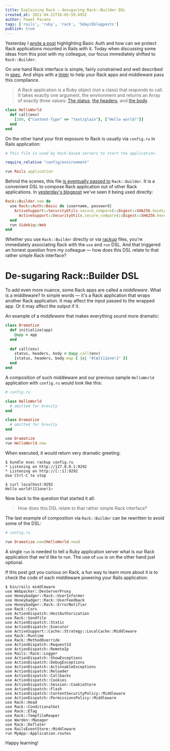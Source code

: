 ```yaml
---
title: Explaining Rack — desugaring Rack::Builder DSL
created_at: 2021-04-22T16:05:59.695Z
author: Paweł Pacana
tags: ['rails', 'ruby', 'rack', '5days5blogposts']
publish: true
---
```


Yesterday I [wrote a post](https://blog.arkency.com/common-authentication-for-mounted-rack-apps-in-rails/) highlighting Basic Auth and how can we protect Rack applications mounted in Rails with it.
Today when discussing some ideas from this post with my colleague, our focus immediately shifted to `Rack::Builder`.

On one hand Rack interface is simple, fairly constrained and well described in [spec](https://github.com/rack/rack/blob/master/SPEC.rdoc). And ships with a [linter](https://github.com/rack/rack/blob/2c95c7d1eb2f743f64c134bde06c92be24a70717/lib/rack/lint.rb) to help your Rack apps and middleware pass this compliance.

> A Rack application is a Ruby object (not a class) that responds to call. It takes exactly one argument, the environment and returns an Array of exactly three values: [The status](https://github.com/rack/rack/blob/master/SPEC.rdoc#the-status-), [the headers](https://github.com/rack/rack/blob/master/SPEC.rdoc#the-headers-), and [the body](https://github.com/rack/rack/blob/master/SPEC.rdoc#the-body-).

```ruby
class HelloWorld
  def call(env)
    [200, {"Content-Type" => "text/plain"}, ["Hello world!"]]
  end
end
```


On the other hand your first exposure to Rack is usually via `config.ru` in Rails application:

```ruby
# This file is used by Rack-based servers to start the application.

require_relative "config/environment"

run Rails.application
```

Behind the scenes, this file [is eventually passed to](https://github.com/rack/rack/blob/2c95c7d1eb2f743f64c134bde06c92be24a70717/lib/rack/server.rb#L344-L350) `Rack::Builder`. It is a convenient DSL to compose Rack application out of other Rack applications. In [yesterday's blogpost](https://blog.arkency.com/common-authentication-for-mounted-rack-apps-in-rails/) we've seen it being used directly:

```ruby
Rack::Builder.new do
  use Rack::Auth::Basic do |username, password|
    ActiveSupport::SecurityUtils.secure_compare(::Digest::SHA256.hexdigest(username), ::Digest::SHA256.hexdigest(ENV.fetch("DEV_UI_USERNAME"))) &
      ActiveSupport::SecurityUtils.secure_compare(::Digest::SHA256.hexdigest(password), ::Digest::SHA256.hexdigest(ENV.fetch("DEV_UI_PASSWORD")))
  end
  run Sidekiq::Web
end
```

Whether you use `Rack::Builder` directly or via [rackup](https://github.com/rack/rack#rackup-) files, you're immediately associating Rack with the `use` and `run` DSL. 
And that triggered an honest question from my colleague — how does this DSL relate to that rather simple Rack interface?

# De-sugaring Rack::Builder DSL

To add even more nuance, some Rack apps are called a _middleware_. What is a middleware? In simple words — it's a Rack application that wraps another Rack application. It may affect the input passed to the wrapped app. Or it may affect the output if it.

An example of a _middleware_ that makes everything sound more dramatic:

```ruby
class Dramatize
  def initialize(app)
    @app = app
  end
	
  def call(env)
    status, headers, body = @app.call(env)
    [status, headers, body.map { |x| "#{x}111one!1" }]
  end
end
```

A composition of such middleware and our previous sample `HelloWorld` application with `config.ru` would look like this:

```ruby
# config.ru

class HelloWorld
  # omitted for brevity
end

class Dramatize
  # omitted for brevity
end

use Dramatize
run HelloWorld.new
```

When executed, it would return very dramatic greeting:

```
$ bundle exec rackup config.ru
* Listening on http://127.0.0.1:9292
* Listening on http://[::1]:9292
Use Ctrl-C to stop

$ curl localhost:9292                                                    
Hello world!111one!1⏎ 
```

Now back to the question that started it all:

> How does this DSL relate to that rather simple Rack interface?

The last example of composition via `Rack::Builder` can be rewritten to avoid some of the DSL:

```ruby
# config.ru

run Dramatize.new(HelloWorld.new)
```

A single `run` is needed to tell a Ruby application server what is our Rack application that we'd like to run. The use of `use` is on the other hand just optional.

If this post got you curious on Rack, a fun way to learn more about it is to check the code of each middleware powering your Rails application:

```
$ bin/rails middleware
use Webpacker::DevServerProxy
use Honeybadger::Rack::UserInformer
use Honeybadger::Rack::UserFeedback
use Honeybadger::Rack::ErrorNotifier
use Rack::Cors
use ActionDispatch::HostAuthorization
use Rack::Sendfile
use ActionDispatch::Static
use ActionDispatch::Executor
use ActiveSupport::Cache::Strategy::LocalCache::Middleware
use Rack::Runtime
use Rack::MethodOverride
use ActionDispatch::RequestId
use ActionDispatch::RemoteIp
use Rails::Rack::Logger
use ActionDispatch::ShowExceptions
use ActionDispatch::DebugExceptions
use ActionDispatch::ActionableExceptions
use ActionDispatch::Reloader
use ActionDispatch::Callbacks
use ActionDispatch::Cookies
use ActionDispatch::Session::CookieStore
use ActionDispatch::Flash
use ActionDispatch::ContentSecurityPolicy::Middleware
use ActionDispatch::PermissionsPolicy::Middleware
use Rack::Head
use Rack::ConditionalGet
use Rack::ETag
use Rack::TempfileReaper
use Warden::Manager
use Rack::Deflater
use RailsEventStore::Middleware
run MyApp::Application.routes
```

Happy learning!
